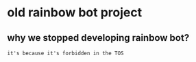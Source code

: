 # old rainbow bot project

## why we stopped developing rainbow bot?
```
it's because it's forbidden in the TOS
```